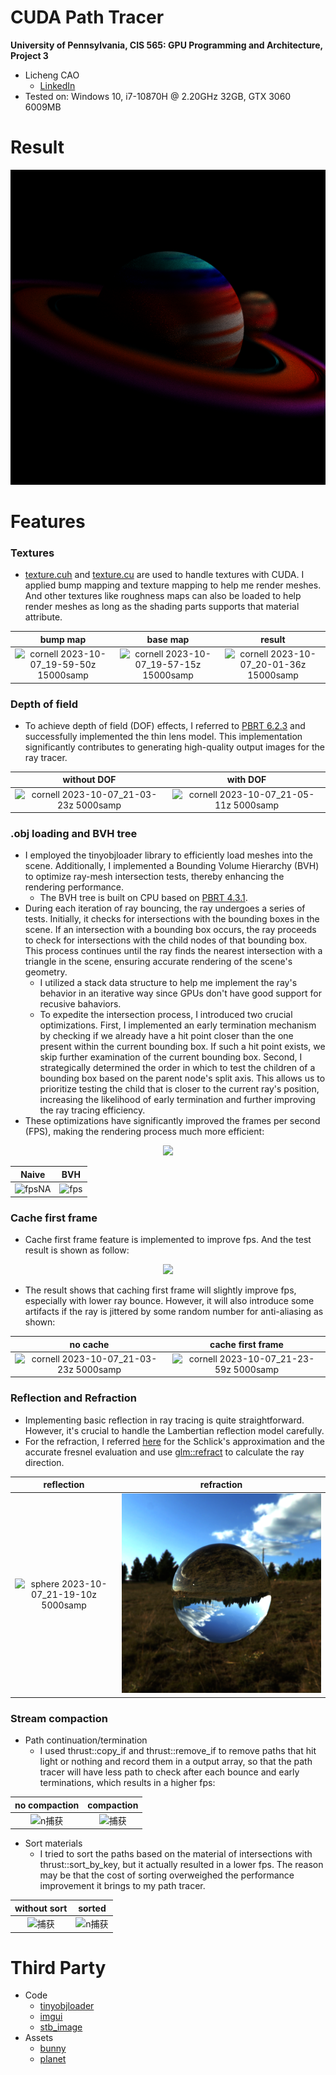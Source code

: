 CUDA Path Tracer
================

**University of Pennsylvania, CIS 565: GPU Programming and Architecture, Project 3**

* Licheng CAO
  * [LinkedIn](https://www.linkedin.com/in/licheng-cao-6a523524b/)
* Tested on: Windows 10, i7-10870H @ 2.20GHz 32GB, GTX 3060 6009MB

Result
==============
<p align="center">
  <img src="img/cornell.2023-10-07_01-28-25z.5000samp.png"/>
</p>

Features
============
### Textures

* [texture.cuh](https://github.com/LichengCAO/Project3-CUDA-Path-Tracer/blob/main/src/texture.cuh) and [texture.cu](https://github.com/LichengCAO/Project3-CUDA-Path-Tracer/blob/main/src/texture.cu) are used to handle textures with CUDA. I applied bump mapping and texture mapping to help me render meshes. And other textures like roughness maps can also be loaded to help render meshes as long as the shading parts supports that material attribute.

|bump map| base map | result|
|:-----:|:-----:|:-----:|
|![cornell 2023-10-07_19-59-50z 15000samp](https://github.com/LichengCAO/Project3-CUDA-Path-Tracer/assets/81556019/d0817e69-5939-4977-9019-f7b15b9bb4a9)|![cornell 2023-10-07_19-57-15z 15000samp](https://github.com/LichengCAO/Project3-CUDA-Path-Tracer/assets/81556019/eeebc17e-e80a-442e-bb39-6d786f454d12)|![cornell 2023-10-07_20-01-36z 15000samp](https://github.com/LichengCAO/Project3-CUDA-Path-Tracer/assets/81556019/1d9c0b60-5853-43e0-9b01-51a4ad7d1404)|


### Depth of field
* To achieve depth of field (DOF) effects, I referred to [PBRT 6.2.3](https://www.pbr-book.org/3ed-2018/Camera_Models/Projective_Camera_Models#TheThinLensModelandDepthofField) and successfully implemented the thin lens model. This implementation significantly contributes to generating high-quality output images for the ray tracer.

|without DOF| with DOF |
|:-----:|:-----:|
|![cornell 2023-10-07_21-03-23z 5000samp](https://github.com/LichengCAO/Project3-CUDA-Path-Tracer/assets/81556019/8f99d738-7b82-436d-b432-8619ac922788)|![cornell 2023-10-07_21-05-11z 5000samp](https://github.com/LichengCAO/Project3-CUDA-Path-Tracer/assets/81556019/eb988061-bf35-40c6-ac31-df668a1022e8)|


### .obj loading and BVH tree
* I employed the tinyobjloader library to efficiently load meshes into the scene. Additionally, I implemented a Bounding Volume Hierarchy (BVH) to optimize ray-mesh intersection tests, thereby enhancing the rendering performance.
  * The BVH tree is built on CPU based on [PBRT 4.3.1](https://www.pbr-book.org/3ed-2018/Primitives_and_Intersection_Acceleration/Bounding_Volume_Hierarchies).
* During each iteration of ray bouncing, the ray undergoes a series of tests. Initially, it checks for intersections with the bounding boxes in the scene. If an intersection with a bounding box occurs, the ray proceeds to check for intersections with the child nodes of that bounding box. This process continues until the ray finds the nearest intersection with a triangle in the scene, ensuring accurate rendering of the scene's geometry.
  * I utilized a stack data structure to help me implement the ray's behavior in an iterative way since GPUs don't have good support for recusive bahaviors.
  * To expedite the intersection process, I introduced two crucial optimizations. First, I implemented an early termination mechanism by checking if we already have a hit point closer than the one present within the current bounding box. If such a hit point exists, we skip further examination of the current bounding box. Second, I strategically determined the order in which to test the children of a bounding box based on the parent node's split axis. This allows us to prioritize testing the child that is closer to the current ray's position, increasing the likelihood of early termination and further improving the ray tracing efficiency.
* These optimizations have significantly improved the frames per second (FPS), making the rendering process much more efficient:
<p align="center">
  <img src="https://github.com/LichengCAO/Project3-CUDA-Path-Tracer/assets/81556019/baaccda6-32e1-439e-9a94-09f9f3b51324"/>
</p>

|Naive|BVH|
|:-----:|:-----:|
|![fpsNA](https://github.com/LichengCAO/Project3-CUDA-Path-Tracer/assets/81556019/0eae0a65-57ee-43ff-b9b1-69bb1cf18256)|![fps](https://github.com/LichengCAO/Project3-CUDA-Path-Tracer/assets/81556019/f3d4598b-c799-4bfe-b9da-65766349e6bd)|


### Cache first frame
* Cache first frame feature is implemented to improve fps. And the test result is shown as follow:
<p align="center">
  <img src="https://github.com/LichengCAO/Project3-CUDA-Path-Tracer/assets/81556019/9a7a6978-edc5-4db1-9e07-a57a53a8d4fd"/>
</p>

* The result shows that caching first frame will slightly improve fps, especially with lower ray bounce. However, it will also introduce some artifacts if the ray is jittered by some random number for anti-aliasing as shown:

|no cache|cache first frame|
|:-----:|:-----:|
|![cornell 2023-10-07_21-03-23z 5000samp](https://github.com/LichengCAO/Project3-CUDA-Path-Tracer/assets/81556019/8f99d738-7b82-436d-b432-8619ac922788)|![cornell 2023-10-07_21-23-59z 5000samp](https://github.com/LichengCAO/Project3-CUDA-Path-Tracer/assets/81556019/a25107d3-ce6b-4b7e-b5c6-304717ac1017)| 


### Reflection and Refraction
* Implementing basic reflection in ray tracing is quite straightforward. However, it's crucial to handle the Lambertian reflection model carefully.
* For the refraction, I referred [here](https://zhuanlan.zhihu.com/p/303168568) for the Schlick's approximation and the accurate fresnel evaluation and use [glm::refract](https://registry.khronos.org/OpenGL-Refpages/gl4/html/refract.xhtml) to calculate the ray direction.

|reflection| refraction |
|:-----:|:-----:|
|![sphere 2023-10-07_21-19-10z 5000samp](https://github.com/LichengCAO/Project3-CUDA-Path-Tracer/assets/81556019/a55be12d-3cea-4f83-bb7a-cd054beae718)|![refract](img/sphere.2023-10-06_22-33-00z.5000samp.png) |

### Stream compaction
* Path continuation/termination
  * I used thrust::copy_if and thrust::remove_if to remove paths that hit light or nothing and record them in a output array, so that the path tracer will have less path to check after each bounce and early terminations, which results in a higher fps:
 
|no compaction| compaction |
|:-----:|:-----:|
|![n捕获](https://github.com/LichengCAO/Project3-CUDA-Path-Tracer/assets/81556019/bf22d5ad-94c0-431c-9d0d-a5053177a30a)|![捕获](https://github.com/LichengCAO/Project3-CUDA-Path-Tracer/assets/81556019/934e70ff-5ad1-4d02-ba06-48afe956e39d)|

* Sort materials
  * I tried to sort the paths based on the material of intersections with thrust::sort_by_key, but it actually resulted in a lower fps. The reason may be that the cost of sorting overweighed the performance improvement it brings to my path tracer.

|without sort| sorted |
|:-----:|:-----:|
|![捕获](https://github.com/LichengCAO/Project3-CUDA-Path-Tracer/assets/81556019/9fc79cc6-0270-45b1-867d-52317eae8bd9)|![n捕获](https://github.com/LichengCAO/Project3-CUDA-Path-Tracer/assets/81556019/575bc562-5fe9-4cdb-9f5e-cc5ef392c732)|

Third Party
============
* Code
  * [tinyobjloader](https://github.com/tinyobjloader/tinyobjloader)
  * [imgui](https://github.com/ocornut/imgui)
  * [stb_image](https://github.com/nothings/stb/blob/master/stb_image.h)
* Assets
  * [bunny](https://github.com/harzival/stanford_bunny_obj_mtl_jpg/blob/master/bunny.obj)
  * [planet](https://www.turbosquid.com/3d-models/3d-stylized-planet-system-4k-free-1973128)


